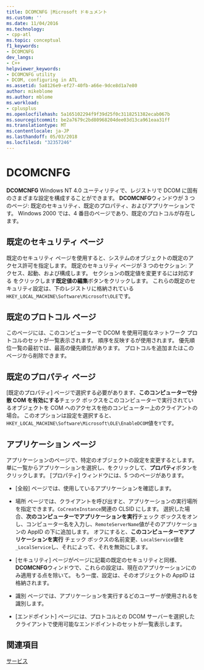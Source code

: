 ```yaml
---
title: DCOMCNFG |Microsoft ドキュメント
ms.custom: ''
ms.date: 11/04/2016
ms.technology:
- cpp-atl
ms.topic: conceptual
f1_keywords:
- DCOMCNFG
dev_langs:
- C++
helpviewer_keywords:
- DCOMCNFG utility
- DCOM, configuring in ATL
ms.assetid: 5a8126e9-ef27-40fb-a66e-9dce8d1a7e80
author: mikeblome
ms.author: mblome
ms.workload:
- cplusplus
ms.openlocfilehash: 5a165102294f9f39d25f0c3118251382ecab067b
ms.sourcegitcommit: be2a7679c2bd80968204dee03d13ca961eaa31ff
ms.translationtype: MT
ms.contentlocale: ja-JP
ms.lasthandoff: 05/03/2018
ms.locfileid: "32357246"
---
```

# <a name="dcomcnfg"></a>DCOMCNFG
**DCOMCNFG** Windows NT 4.0 ユーティリティで、レジストリで DCOM に固有のさまざまな設定を構成することができます。 **DCOMCNFG**ウィンドウが 3 つのページ: 既定のセキュリティ、既定のプロパティ、およびアプリケーションです。 Windows 2000 では、4 番目のページであり、既定のプロトコルが存在します。  
  
## <a name="default-security-page"></a>既定のセキュリティ ページ  
 既定のセキュリティ ページを使用すると、システムのオブジェクトの既定のアクセス許可を指定します。 既定のセキュリティ ページが 3 つのセクション: アクセス、起動、および構成します。 セクションの既定値を変更するには対応する をクリックします**既定値の編集**ボタンをクリックします。 これらの既定のセキュリティ設定は、下のレジストリに格納されている`HKEY_LOCAL_MACHINE\Software\Microsoft\OLE`です。  
  
## <a name="default-protocols-page"></a>既定のプロトコル ページ  
 このページには、このコンピューターで DCOM を使用可能なネットワーク プロトコルのセットが一覧表示されます。 順序を反映するが使用されます。 優先順位一覧の最初では、最高の優先順位があります。 プロトコルを追加またはこのページから削除できます。  
  
## <a name="default-properties-page"></a>既定のプロパティ ページ  
 [既定のプロパティ] ページで選択する必要があります、**このコンピューターで分散 COM を有効にする**チェック ボックスをこのコンピューターで実行されているオブジェクトを COM へのアクセスを他のコンピューター上のクライアントの場合。 このオプションは設定を選択すると、`HKEY_LOCAL_MACHINE\Software\Microsoft\OLE\EnableDCOM`値を`Y`です。  
  
## <a name="applications-page"></a>アプリケーション ページ  
 アプリケーションのページで、特定のオブジェクトの設定を変更するとします。 単に一覧からアプリケーションを選択し、をクリックして、**プロパティ**ボタンをクリックします。 [プロパティ] ウィンドウには、5 つのページがあります。  
  
-   [全般] ページでは、使用しているアプリケーションを確認します。  
  
-   場所 ページでは、クライアントを呼び出すと、アプリケーションの実行場所を指定できます。`CoCreateInstance`関連の CLSID にします。 選択した場合、**次のコンピューターでアプリケーションを実行**チェック ボックスをオンし、コンピューター名を入力し、`RemoteServerName`値がそのアプリケーションの AppID の下に追加します。 オフにすると、**このコンピューターでアプリケーションを実行** チェック ボックスの名前変更、`LocalService`値を`_LocalService`し、それによって、それを無効にします。  
  
-   [セキュリティ] ページがページに記載の既定のセキュリティと同様、 **DCOMCNFG**ウィンドウで、これらの設定は、現在のアプリケーションにのみ適用する点を除いて。 もう一度、設定は、そのオブジェクトの AppID は格納されます。  
  
-   識別 ページでは、アプリケーションを実行するどのユーザーが使用されるを識別します。  
  
-   [エンドポイント] ページには、プロトコルとの DCOM サーバーを選択したクライアントで使用可能なエンドポイントのセットが一覧表示します。  
  
## <a name="see-also"></a>関連項目  
 [サービス](../atl/atl-services.md)

